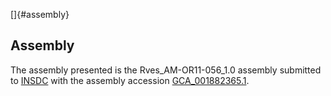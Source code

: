 []{#assembly}

Assembly
--------

The assembly presented is the Rves\_AM-OR11-056\_1.0 assembly submitted
to [INSDC](http://www.insdc.org) with the assembly accession
[GCA\_001882365.1](http://www.ebi.ac.uk/ena/data/view/GCA_001882365.1).
